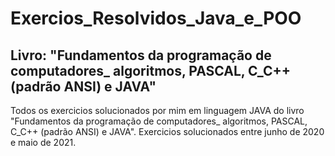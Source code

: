 # Exercios_Resolvidos_Java_e_POO
## Livro: "Fundamentos da programação de computadores_ algoritmos, PASCAL, C_C++ (padrão ANSI) e JAVA"
 Todos os exercicios solucionados por mim em linguagem JAVA do livro "Fundamentos da programação de computadores_ algoritmos, PASCAL, C_C++ (padrão ANSI) e JAVA".
 Exercicios solucionados entre junho de 2020 e maio de 2021.

